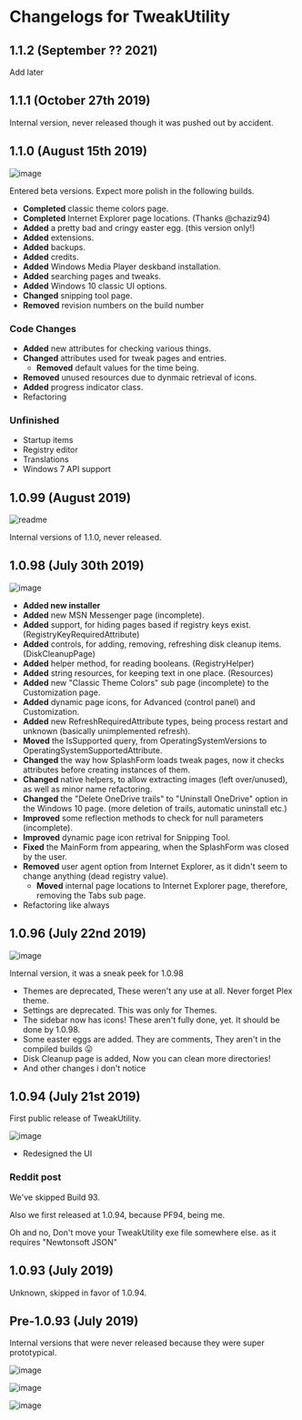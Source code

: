 # Changelogs for TweakUtility

## 1.1.2 (September ?? 2021)
Add later

## 1.1.1 (October 27th 2019)
Internal version, never released though it was pushed out by accident.

## 1.1.0 (August 15th 2019)
![image](https://user-images.githubusercontent.com/45898787/132110246-c10652b5-c7fa-4b55-ad4c-9e7553611d99.png)

Entered beta versions. Expect more polish in the following builds.

- **Completed** classic theme colors page.
- **Completed** Internet Explorer page locations. (Thanks @chaziz94)
- **Added** a pretty bad and cringy easter egg. (this version only!)
- **Added** extensions.
- **Added** backups.
- **Added** credits.
- **Added** Windows Media Player deskband installation.
- **Added** searching pages and tweaks.
- **Added** Windows 10 classic UI options.
- **Changed** snipping tool page.
- **Removed** revision numbers on the build number

### Code Changes
- **Added** new attributes for checking various things.
- **Changed** attributes used for tweak pages and entries.
  - **Removed** default values for the time being.
- **Removed** unused resources due to dynmaic retrieval of icons.
- **Added** progress indicator class.
- Refactoring

### Unfinished
- Startup items
- Registry editor
- Translations
- Windows 7 API support

## 1.0.99 (August 2019)
![readme](https://user-images.githubusercontent.com/45898787/132110217-cc5c71fc-dd50-44f3-b1be-420d57432197.png)

Internal versions of 1.1.0, never released.

## 1.0.98 (July 30th 2019)

![image](https://user-images.githubusercontent.com/45898787/132110206-1450054f-9c0a-453a-9928-95010d690d2c.png)

- **Added new installer**
- **Added** new MSN Messenger page (incomplete).
- **Added** support, for hiding pages based if registry keys exist. (RegistryKeyRequiredAttribute)
- **Added** controls, for adding, removing, refreshing disk cleanup items. (DiskCleanupPage)
- **Added** helper method, for reading booleans. (RegistryHelper)
- **Added** string resources, for keeping text in one place. (Resources)
- **Added** new "Classic Theme Colors" sub page (incomplete) to the Customization page. 
- **Added** dynamic page icons, for Advanced (control panel) and Customization.
- **Added** new RefreshRequiredAttribute types, being process restart and unknown (basically unimplemented refresh).
- **Moved** the IsSupported query, from OperatingSystemVersions to OperatingSystemSupportedAttribute.
- **Changed** the way how SplashForm loads tweak pages, now it checks attributes before creating instances of them.
- **Changed** native helpers, to allow extracting images (left over/unused), as well as minor name refactoring.
- **Changed** the "Delete OneDrive trails" to "Uninstall OneDrive" option in the Windows 10 page. (more deletion of trails, automatic uninstall etc.)
- **Improved** some reflection methods to check for null parameters (incomplete).
- **Improved** dynamic page icon retrival for Snipping Tool.
- **Fixed** the MainForm from appearing, when the SplashForm was closed by the user.  
- **Removed** user agent option from Internet Explorer, as it didn't seem to change anything (dead registry value).
  - **Moved** internal page locations to Internet Explorer page, therefore, removing the Tabs sub page.
- Refactoring like always

## 1.0.96 (July 22nd 2019)

![image](https://user-images.githubusercontent.com/45898787/132110154-878eccdf-fb3c-41c7-9dc9-a3736511d17c.png)

Internal version, it was a sneak peek for 1.0.98

- Themes are deprecated, These weren't any use at all. Never forget Plex theme.
- Settings are deprecated. This was only for Themes.
- The sidebar now has icons! These aren't fully done, yet. It should be done by 1.0.98.
- Some easter eggs are added. They are comments, They aren't in the compiled builds 😛 
- Disk Cleanup page is added, Now you can clean more directories!
- And other changes i don't notice

## 1.0.94 (July 21st 2019)

First public release of TweakUtility.

![image](https://user-images.githubusercontent.com/45898787/132110149-8ff067c0-535f-4c63-b90e-1718dc58e3c9.png)

- Redesigned the UI

### Reddit post

We've skipped Build 93.

Also we first released at 1.0.94, because PF94, being me.

Oh and no, Don't move your TweakUtility exe file somewhere else. as it requires "Newtonsoft JSON"

## 1.0.93 (July 2019)

Unknown, skipped in favor of 1.0.94.

## Pre-1.0.93 (July 2019)

Internal versions that were never released because they were super prototypical.

![image](https://user-images.githubusercontent.com/45898787/132110268-b4807019-eca8-435f-92e0-352d8f8f1653.png)

![image](https://user-images.githubusercontent.com/45898787/132110271-ce836574-8f5f-476b-990b-85ea571bc1f4.png)

![image](https://user-images.githubusercontent.com/45898787/132110476-826c0d8b-6e6c-4198-aa91-c169843b6df5.png)
